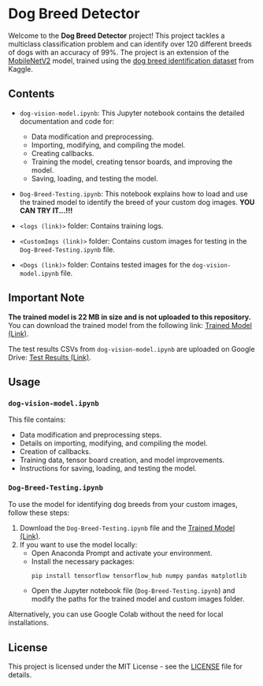 # Dog Breed Detector

Welcome to the **Dog Breed Detector** project! This project tackles a multiclass classification problem and can identify over 120 different breeds of dogs with an accuracy of 99%. The project is an extension of the [MobileNetV2](<https://tfhub.dev/google/imagenet/mobilenet_v2_130_224/classification/4>) model, trained using the [dog breed identification dataset](<dataset_link>) from Kaggle.

## Contents

- `dog-vision-model.ipynb`: This Jupyter notebook contains the detailed documentation and code for:
  - Data modification and preprocessing.
  - Importing, modifying, and compiling the model.
  - Creating callbacks.
  - Training the model, creating tensor boards, and improving the model.
  - Saving, loading, and testing the model.
  
- `Dog-Breed-Testing.ipynb`: This notebook explains how to load and use the trained model to identify the breed of your custom dog images. **YOU CAN TRY IT...!!!**

- `<logs (link)>` folder: Contains training logs.

- `<CustomImgs (link)>` folder: Contains custom images for testing in the `Dog-Breed-Testing.ipynb` file.

- `<Dogs (link)>` folder: Contains tested images for the `dog-vision-model.ipynb` file.

## Important Note
**The trained model is 22 MB in size and is not uploaded to this repository.** You can download the trained model from the following link: [Trained Model (Link)](<Trained_Model_Link>).

The test results CSVs from `dog-vision-model.ipynb` are uploaded on Google Drive: [Test Results (Link)](<test_results_link>).

## Usage

### `dog-vision-model.ipynb`

This file contains:

- Data modification and preprocessing steps.
- Details on importing, modifying, and compiling the model.
- Creation of callbacks.
- Training data, tensor board creation, and model improvements.
- Instructions for saving, loading, and testing the model.

### `Dog-Breed-Testing.ipynb`

To use the model for identifying dog breeds from your custom images, follow these steps:

1. Download the `Dog-Breed-Testing.ipynb` file and the [Trained Model (Link)](<Trained_Model_Link>).
2. If you want to use the model locally:
   - Open Anaconda Prompt and activate your environment.
   - Install the necessary packages:
     ```bash
     pip install tensorflow tensorflow_hub numpy pandas matplotlib
     ```
   - Open the Jupyter notebook file (`Dog-Breed-Testing.ipynb`) and modify the paths for the trained model and custom images folder.

Alternatively, you can use Google Colab without the need for local installations.

## License

This project is licensed under the MIT License - see the [LICENSE](LICENSE) file for details.
